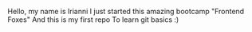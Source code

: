 Hello, my name is Irianni
I just started this amazing bootcamp "Frontend Foxes"
And this is my first repo
To learn git basics :)